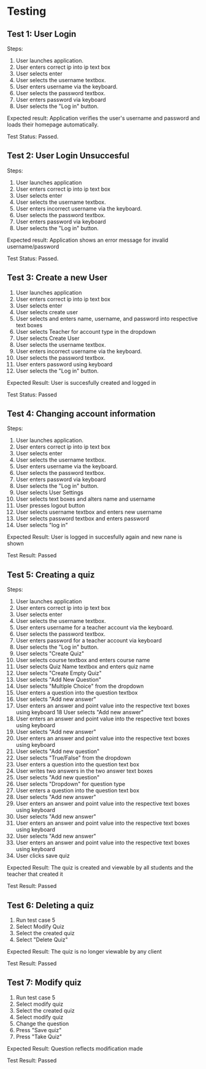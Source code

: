 # Testing
## Test 1: User Login
Steps:
1. User launches application.
2. User enters correct ip into ip text box
3. User selects enter
4. User selects the username textbox.
5. User enters username via the keyboard.
6. User selects the password textbox.
7. User enters password via keyboard
8. User selects the "Log in" button. 

Expected result: Application verifies the user's username and password and loads their homepage automatically. 

Test Status: Passed. 

## Test 2: User Login Unsuccesful
Steps:
1. User launches application
2. User enters correct ip into ip text box
3. User selects enter
4. User selects the username textbox.
5. User enters incorrect username via the keyboard.
6. User selects the password textbox.
7. User enters password via keyboard
8. User selects the "Log in" button. 


Expected result: Application shows an error message for invalid username/password

Test Status: Passed.

## Test 3: Create a new User
1. User launches application
2. User enters correct ip into ip text box
3. User selects enter
4. User selects create user
5. User selects and enters name, username, and password into respective text boxes
6. User selects Teacher for account type in the dropdown
7. User selects Create User
8. User selects the username textbox.
9. User enters incorrect username via the keyboard.
10. User selects the password textbox.
11. User enters password using keyboard
12. User selects the "Log in" button. 

Expected Result: User is succesfully created and logged in

Test Status: Passed

## Test 4: Changing account information

Steps:
1. User launches application.
2. User enters correct ip into ip text box
3. User selects enter
4. User selects the username textbox.
5. User enters username via the keyboard.
6. User selects the password textbox.
7. User enters password via keyboard
8. User selects the "Log in" button. 
9. User selects User Settings
10. User selects text boxes and alters name and username
11. User presses logout button
12. User selects username textbox and enters new username
13. User selects password textbox and enters password
14. User selects "log in"

Expected Result: User is logged in succesfully again and new nane is shown

Test Result: Passed

## Test 5: Creating a quiz
Steps:
1. User launches application
2. User enters correct ip into ip text box
3. User selects enter
4. User selects the username textbox.
5. User enters username for a teacher account via the keyboard.
6. User selects the password textbox.
7. User enters password for a teacher account via keyboard
8. User selects the "Log in" button. 
9. User selects "Create Quiz"
10. User selects course textbox and enters course name
11. User selects Quiz Name textbox and enters quiz name
12. User selects "Create Empty Quiz"
13. User selects "Add New Question"
14. User selects "Multiple Choice" from the dropdown
15. User enters a question into the question textbox
16. User selects "Add new answer"
17. User enters an answer and point value into the respective text boxes using keyboard
18 User selects "Add new answer"
19. User enters an answer and point value into the respective text boxes using keyboard
20. User selects "Add new answer"
21. User enters an answer and point value into the respective text boxes using keyboard
22. User selects "Add new question"
23. User selects "True/False" from the dropdown
24. User enters a question into the question text box
25. User writes two answers in the two answer text boxes
26. User selects "Add new question"
27. User selects "Dropdown" for question type
28. User enters a question into the question text box
29. User selects "Add new answer"
30. User enters an answer and point value into the respective text boxes using keyboard
31. User selects "Add new answer"
32. User enters an answer and point value into the respective text boxes using keyboard
33. User selects "Add new answer"
34. User enters an answer and point value into the respective text boxes using keyboard
35. User clicks save quiz

Expected Result: The quiz is created and viewable by all students and the teacher that created it

Test Result: Passed

## Test 6: Deleting a quiz
1. Run test case 5
2. Select Modify Quiz
3. Select the created quiz
4. Select "Delete Quiz"

Expected Result: The quiz is no longer viewable by any client

Test Result: Passed

## Test 7: Modify quiz
1. Run test case 5
2. Select modify quiz
3. Select the created quiz
4. Select modify quiz
5. Change the question
6. Press "Save quiz"
7. Press "Take Quiz"

Expected Result: Question reflects modification made

Test Result: Passed
